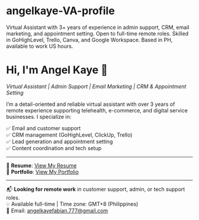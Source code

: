 # angelkaye-VA-profile
Virtual Assistant with 3+ years of experience in admin support, CRM, email marketing, and appointment setting. Open to full-time remote roles. Skilled in GoHighLevel, Trello, Canva, and Google Workspace. Based in PH, available to work US hours.
# Hi, I'm Angel Kaye 👋  
*Virtual Assistant | Admin Support | Email Marketing | CRM & Appointment Setting*

I’m a detail-oriented and reliable virtual assistant with over 3 years of remote experience supporting telehealth, e-commerce, and digital service businesses. I specialize in:

✅ Email and customer support  
✅ CRM management (GoHighLevel, ClickUp, Trello)  
✅ Lead generation and appointment setting  
✅ Content coordination and tech setup  

---

📄 **Resume**: [View My Resume](https://drive.google.com/file/d/1m0Z7x6_JbUgO_Gr9sMRmlXT8rstOBVHP/view)  
📁 **Portfolio**: [View My Portfolio](https://drive.google.com/file/d/1B5JmwAimGkIUIDiB20vh-D9vz9jQIxll/view)

---

📬 **Looking for remote work** in customer support, admin, or tech support roles.  
💡 Available full-time | Time zone: GMT+8 (Philippines)  
📧 Email: angelkayefabian.777@gmail.com  
